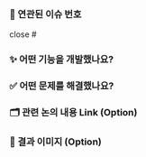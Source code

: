 ### 🔗 연관된 이슈 번호

close #

### ✨ 어떤 기능을 개발했나요?

### ✅ 어떤 문제를 해결했나요?

### 🗂️ 관련 논의 내용 Link (Option)

### 🚀 결과 이미지 (Option)
